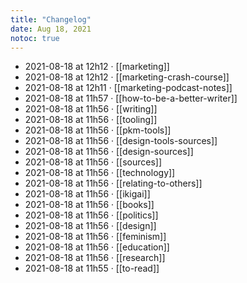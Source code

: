 ```yaml
---
title: "Changelog"
date: Aug 18, 2021
notoc: true
---
```


- 2021-08-18 at 12h12 · [[marketing]]
- 2021-08-18 at 12h12 · [[marketing-crash-course]]
- 2021-08-18 at 12h11 · [[marketing-podcast-notes]]
- 2021-08-18 at 11h57 · [[how-to-be-a-better-writer]]
- 2021-08-18 at 11h56 · [[writing]]
- 2021-08-18 at 11h56 · [[tooling]]
- 2021-08-18 at 11h56 · [[pkm-tools]]
- 2021-08-18 at 11h56 · [[design-tools-sources]]
- 2021-08-18 at 11h56 · [[design-sources]]
- 2021-08-18 at 11h56 · [[sources]]
- 2021-08-18 at 11h56 · [[technology]]
- 2021-08-18 at 11h56 · [[relating-to-others]]
- 2021-08-18 at 11h56 · [[ikigai]]
- 2021-08-18 at 11h56 · [[books]]
- 2021-08-18 at 11h56 · [[politics]]
- 2021-08-18 at 11h56 · [[design]]
- 2021-08-18 at 11h56 · [[feminism]]
- 2021-08-18 at 11h56 · [[education]]
- 2021-08-18 at 11h56 · [[research]]
- 2021-08-18 at 11h55 · [[to-read]]
